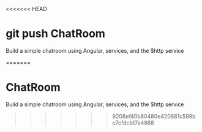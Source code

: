 <<<<<<< HEAD

git push
ChatRoom
========

Build a simple chatroom using Angular, services, and the $http service



=======


ChatRoom
========

Build a simple chatroom using Angular, services, and the $http service



>>>>>>> 9208ef40b80480e420681c598bc7cfdcb17e4868
